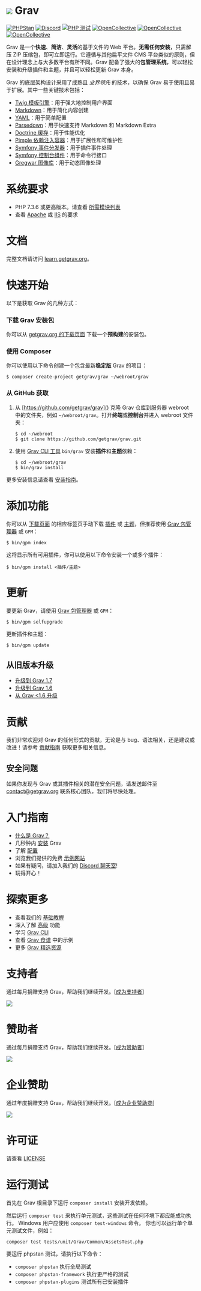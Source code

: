# ![](https://avatars1.githubusercontent.com/u/8237355?v=2&s=50) Grav

[![PHPStan](https://img.shields.io/badge/PHPStan-已启用-brightgreen.svg?style=flat)](https://github.com/phpstan/phpstan)
[![Discord](https://img.shields.io/discord/501836936584101899.svg?logo=discord&colorB=728ADA&label=Discord%20聊天)](https://chat.getgrav.org)
 [![PHP 测试](https://github.com/getgrav/grav/workflows/PHP%20Tests/badge.svg?branch=develop)](https://github.com/getgrav/grav/actions?query=workflow%3A%22PHP+Tests%22) [![OpenCollective](https://opencollective.com/grav/tiers/backers/badge.svg?label=支持者&color=brightgreen)](#支持者) [![OpenCollective](https://opencollective.com/grav/tiers/supporters/badge.svg?label=赞助者&color=brightgreen)](#赞助者) [![OpenCollective](https://opencollective.com/grav/tiers/sponsors/badge.svg?label=企业赞助&color=brightgreen)](#企业赞助)

Grav 是一个**快速**、**简洁**、**灵活**的基于文件的 Web 平台。**无需任何安装**，只需解压 ZIP 压缩包，即可立即运行。它遵循与其他扁平文件 CMS 平台类似的原则，但在设计理念上与大多数平台有所不同。Grav 配备了强大的**包管理系统**，可以轻松安装和升级插件和主题，并且可以轻松更新 Grav 本身。

Grav 的底层架构设计采用了成熟且 _业界领先_ 的技术，以确保 Grav 易于使用且易于扩展。其中一些关键技术包括：

* [Twig 模板引擎](https://twig.symfony.com/)：用于强大地控制用户界面
* [Markdown](https://zh.wikipedia.org/wiki/Markdown)：用于简化内容创建
* [YAML](https://yaml.org)：用于简单配置
* [Parsedown](https://parsedown.org/)：用于快速支持 Markdown 和 Markdown Extra
* [Doctrine 缓存](https://www.doctrine-project.org/projects/doctrine-orm/en/latest/reference/caching.html)：用于性能优化
* [Pimple 依赖注入容器](https://github.com/silexphp/Pimple)：用于扩展性和可维护性
* [Symfony 事件分发器](https://symfony.com/doc/current/components/event_dispatcher/introduction.html)：用于插件事件处理
* [Symfony 控制台组件](https://symfony.com/doc/current/components/console/introduction.html)：用于命令行接口
* [Gregwar 图像库](https://github.com/Gregwar/Image)：用于动态图像处理

# 系统要求

- PHP 7.3.6 或更高版本。请查看 [所需模块列表](https://learn.getgrav.org/basics/requirements#php-requirements)
- 查看 [Apache](https://learn.getgrav.org/basics/requirements#apache-requirements) 或 [IIS](https://learn.getgrav.org/basics/requirements#iis-requirements) 的要求

# 文档

完整文档请访问 [learn.getgrav.org](https://learn.getgrav.org)。

# 快速开始

以下是获取 Grav 的几种方式：

### 下载 Grav 安装包

你可以从 [getgrav.org 的下载页面](https://getgrav.org/downloads) 下载一个**预构建**的安装包。

### 使用 Composer

你可以使用以下命令创建一个包含最新**稳定版** Grav 的项目：

```
$ composer create-project getgrav/grav ~/webroot/grav
```

### 从 GitHub 获取

1. 从 [https://github.com/getgrav/grav]() 克隆 Grav 仓库到服务器 webroot 中的文件夹，例如 `~/webroot/grav`。打开**终端**或**控制台**并进入 webroot 文件夹：
   ```
   $ cd ~/webroot
   $ git clone https://github.com/getgrav/grav.git
   ```

2. 使用 [Grav CLI 工具](https://learn.getgrav.org/advanced/grav-cli) `bin/grav` 安装**插件**和**主题**依赖：
   ```
   $ cd ~/webroot/grav
   $ bin/grav install
   ```

更多安装信息请查看 [安装指南](https://learn.getgrav.org/basics/installation)。

# 添加功能

你可以从 [下载页面](https://getgrav.org/downloads) 的相应标签页手动下载 [插件](https://getgrav.org/downloads/plugins) 或 [主题](https://getgrav.org/downloads/themes)，但推荐使用 [Grav 包管理器](https://learn.getgrav.org/advanced/grav-gpm) 或 `GPM`：

```
$ bin/gpm index
```

这将显示所有可用插件，你可以使用以下命令安装一个或多个插件：

```
$ bin/gpm install <插件/主题>
```

# 更新

要更新 Grav，请使用 [Grav 包管理器](https://learn.getgrav.org/advanced/grav-gpm) 或 `GPM`：

```
$ bin/gpm selfupgrade
```

更新插件和主题：

```
$ bin/gpm update
```

## 从旧版本升级

* [升级到 Grav 1.7](https://learn.getgrav.org/16/advanced/grav-development/grav-17-upgrade-guide)
* [升级到 Grav 1.6](https://learn.getgrav.org/16/advanced/grav-development/grav-16-upgrade-guide)
* [从 Grav <1.6 升级](https://learn.getgrav.org/16/advanced/grav-development/grav-15-upgrade-guide)

# 贡献

我们非常欢迎对 Grav 的任何形式的贡献，无论是与 bug、语法相关，还是建议或改进！请参考 [贡献指南](CONTRIBUTING.md) 获取更多相关信息。

## 安全问题

如果你发现与 Grav 或其插件相关的潜在安全问题，请发送邮件至 contact@getgrav.org 联系核心团队，我们将尽快处理。

# 入门指南

* [什么是 Grav？](https://learn.getgrav.org/basics/what-is-grav)
* 几秒钟内 [安装](https://learn.getgrav.org/basics/installation) Grav
* 了解 [配置](https://learn.getgrav.org/basics/grav-configuration)
* 浏览我们提供的免费 [示例网站](https://getgrav.org/downloads/skeletons)
* 如果有疑问，请加入我们的 [Discord 聊天室](https://chat.getgrav.org)!
* 玩得开心！

# 探索更多

* 查看我们的 [基础教程](https://learn.getgrav.org/basics/basic-tutorial)
* 深入了解 [高级](https://learn.getgrav.org/advanced) 功能
* 学习 [Grav CLI](https://learn.getgrav.org/cli-console/grav-cli)
* 查看 [Grav 食谱](https://learn.getgrav.org/cookbook) 中的示例
* 更多 [Grav 精选资源](https://github.com/getgrav/awesome-grav)

# 支持者
通过每月捐赠支持 Grav，帮助我们继续开发。[[成为支持者](https://opencollective.com/grav/contribute)]

<img src="https://opencollective.com/grav/tiers/backers.svg?avatarHeight=36&width=600" />


# 赞助者
通过每月捐赠支持 Grav，帮助我们继续开发。[[成为赞助者](https://opencollective.com/grav/contribute)]

<img src="https://opencollective.com/grav/tiers/supporters.svg?avatarHeight=36&width=600" />


# 企业赞助
通过年度捐赠支持 Grav，帮助我们继续开发。[[成为企业赞助商](https://opencollective.com/grav/contribute)]

<img src="https://opencollective.com/grav/tiers/sponsors.svg?avatarHeight=36&width=600" />

# 许可证

请查看 [LICENSE](LICENSE.txt)


[gitflow-model]: http://nvie.com/posts/a-successful-git-branching-model/
[gitflow-extensions]: https://github.com/nvie/gitflow

# 运行测试

首先在 Grav 根目录下运行 `composer install` 安装开发依赖。

然后运行 `composer test` 来执行单元测试，这些测试在任何环境下都应能成功执行。
Windows 用户应使用 `composer test-windows` 命令。
你也可以运行单个单元测试文件，例如：
```
composer test tests/unit/Grav/Common/AssetsTest.php
```

要运行 phpstan 测试，请执行以下命令：

* `composer phpstan` 执行全局测试
* `composer phpstan-framework` 执行更严格的测试
* `composer phpstan-plugins` 测试所有已安装插件